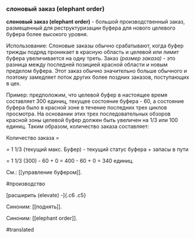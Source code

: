 ### слоновый заказ (elephant order)

**слоновый заказ (elephant order)** - большой производственный заказ, размещенный для реструктуризации буфера для нового целевого буфера более высокого уровня.

Использование: Слоновые заказы обычно срабатывают, когда буфер трижды подряд проникает в красную область и целевой или лимит буфера увеличивается на одну треть. Заказ *(размер заказа)* - это разница между последней позицией красной области и новым пределом буфера. Этот заказ обычно значительно больше обычного и поэтому замедляет поток других более поздних заказов, поступающих в цех.

Пример: предположим, что целевой буфер в настоящее время составляет 300 единиц, текущее состояние буфера - 60, а состояние буфера было в красной зоне в течение последних трех циклов просмотра. На основании этих трех последовательных обзоров красной зоны целевой буфер должен быть увеличен на 1/3 или 100 единиц. Таким образом, количество заказа составляет:

Количество заказа =

= 1 1/3 (текущий макс. Буфер) - текущий статус буфера + запасы в пути

= 1 1/3 (300) - 60 + 0 = 400 - 60 + 0 = 340 единиц.

См.: [[управление буфером]].

#производство

[расширить (elevate) -]{.c6 .c5}

Синоним: [[поднять]].

Синоним: [[elephant order]].

#translated
